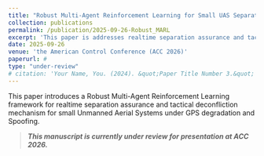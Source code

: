 ```yaml
---
title: "Robust Multi-Agent Reinforcement Learning for Small UAS Separation Assurance under GPS Degradation and Spoofing"
collection: publications
permalink: /publication/2025-09-26-Robust_MARL
excerpt: 'This paper is addresses realtime separation assurance and tactical deconfliction mechanisms of small Unmanned Aerial Systems via Multi-Agent Reinforcement Learning under GPS degradation and Spoofing.'
date: 2025-09-26
venue: 'the American Control Conference (ACC 2026)'
paperurl: #
type: "under-review"
# citation: 'Your Name, You. (2024). &quot;Paper Title Number 3.&quot; <i>GitHub Journal of Bugs</i>. 1(3).'
---
```


This paper introduces a Robust Multi-Agent Reinforcement Learning framework for realtime separation assurance and tactical deconfliction mechanism for small Unmanned Aerial Systems under GPS degradation and Spoofing. 

>**_This manuscript is currently under review for presentation at ACC 2026._** 

